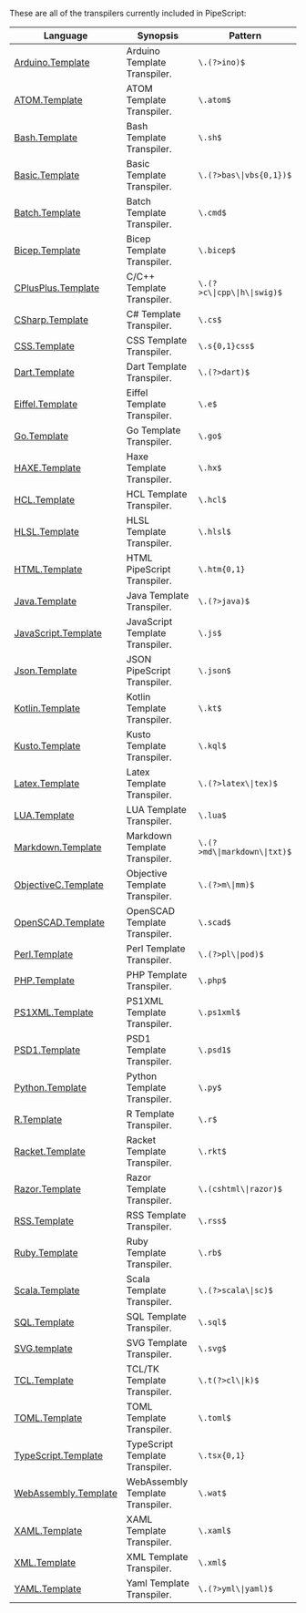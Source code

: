 These are all of the transpilers currently included in PipeScript:



|Language                                                                  |Synopsis                        |Pattern                         |
|--------------------------------------------------------------------------|--------------------------------|--------------------------------|
|[Arduino.Template](Transpilers/Templates/Arduino.Template.psx.ps1)        |Arduino Template Transpiler.    |```\.(?>ino)$```                |
|[ATOM.Template](Transpilers/Templates/ATOM.Template.psx.ps1)              |ATOM Template Transpiler.       |```\.atom$```                   |
|[Bash.Template](Transpilers/Templates/Bash.Template.psx.ps1)              |Bash Template Transpiler.       |```\.sh$```                     |
|[Basic.Template](Transpilers/Templates/Basic.Template.psx.ps1)            |Basic Template Transpiler.      |```\.(?>bas\\|vbs{0,1})$```     |
|[Batch.Template](Transpilers/Templates/Batch.Template.psx.ps1)            |Batch Template Transpiler.      |```\.cmd$```                    |
|[Bicep.Template](Transpilers/Templates/Bicep.Template.psx.ps1)            |Bicep Template Transpiler.      |```\.bicep$```                  |
|[CPlusPlus.Template](Transpilers/Templates/CPlusPlus.Template.psx.ps1)    |C/C++ Template Transpiler.      |```\.(?>c\\|cpp\\|h\\|swig)$``` |
|[CSharp.Template](Transpilers/Templates/CSharp.Template.psx.ps1)          |C# Template Transpiler.         |```\.cs$```                     |
|[CSS.Template](Transpilers/Templates/CSS.Template.psx.ps1)                |CSS Template Transpiler.        |```\.s{0,1}css$```              |
|[Dart.Template](Transpilers/Templates/Dart.Template.psx.ps1)              |Dart Template Transpiler.       |```\.(?>dart)$```               |
|[Eiffel.Template](Transpilers/Templates/Eiffel.Template.psx.ps1)          |Eiffel Template Transpiler.     |```\.e$```                      |
|[Go.Template](Transpilers/Templates/Go.Template.psx.ps1)                  |Go Template Transpiler.         |```\.go$```                     |
|[HAXE.Template](Transpilers/Templates/HAXE.Template.psx.ps1)              |Haxe Template Transpiler.       |```\.hx$```                     |
|[HCL.Template](Transpilers/Templates/HCL.Template.psx.ps1)                |HCL Template Transpiler.        |```\.hcl$```                    |
|[HLSL.Template](Transpilers/Templates/HLSL.Template.psx.ps1)              |HLSL Template Transpiler.       |```\.hlsl$```                   |
|[HTML.Template](Transpilers/Templates/HTML.Template.psx.ps1)              |HTML PipeScript Transpiler.     |```\.htm{0,1}```                |
|[Java.Template](Transpilers/Templates/Java.Template.psx.ps1)              |Java Template Transpiler.       |```\.(?>java)$```               |
|[JavaScript.Template](Transpilers/Templates/JavaScript.Template.psx.ps1)  |JavaScript Template Transpiler. |```\.js$```                     |
|[Json.Template](Transpilers/Templates/Json.Template.psx.ps1)              |JSON PipeScript Transpiler.     |```\.json$```                   |
|[Kotlin.Template](Transpilers/Templates/Kotlin.Template.psx.ps1)          |Kotlin Template Transpiler.     |```\.kt$```                     |
|[Kusto.Template](Transpilers/Templates/Kusto.Template.psx.ps1)            |Kusto Template Transpiler.      |```\.kql$```                    |
|[Latex.Template](Transpilers/Templates/Latex.Template.psx.ps1)            |Latex Template Transpiler.      |```\.(?>latex\\|tex)$```        |
|[LUA.Template](Transpilers/Templates/LUA.Template.psx.ps1)                |LUA Template Transpiler.        |```\.lua$```                    |
|[Markdown.Template](Transpilers/Templates/Markdown.Template.psx.ps1)      |Markdown Template Transpiler.   |```\.(?>md\\|markdown\\|txt)$```|
|[ObjectiveC.Template](Transpilers/Templates/ObjectiveC.Template.psx.ps1)  |Objective Template Transpiler.  |```\.(?>m\\|mm)$```             |
|[OpenSCAD.Template](Transpilers/Templates/OpenSCAD.Template.psx.ps1)      |OpenSCAD Template Transpiler.   |```\.scad$```                   |
|[Perl.Template](Transpilers/Templates/Perl.Template.psx.ps1)              |Perl Template Transpiler.       |```\.(?>pl\\|pod)$```           |
|[PHP.Template](Transpilers/Templates/PHP.Template.psx.ps1)                |PHP Template Transpiler.        |```\.php$```                    |
|[PS1XML.Template](Transpilers/Templates/PS1XML.Template.psx.ps1)          |PS1XML Template Transpiler.     |```\.ps1xml$```                 |
|[PSD1.Template](Transpilers/Templates/PSD1.Template.psx.ps1)              |PSD1 Template Transpiler.       |```\.psd1$```                   |
|[Python.Template](Transpilers/Templates/Python.Template.psx.ps1)          |Python Template Transpiler.     |```\.py$```                     |
|[R.Template](Transpilers/Templates/R.Template.psx.ps1)                    |R Template Transpiler.          |```\.r$```                      |
|[Racket.Template](Transpilers/Templates/Racket.Template.psx.ps1)          |Racket Template Transpiler.     |```\.rkt$```                    |
|[Razor.Template](Transpilers/Templates/Razor.Template.psx.ps1)            |Razor Template Transpiler.      |```\.(cshtml\\|razor)$```       |
|[RSS.Template](Transpilers/Templates/RSS.Template.psx.ps1)                |RSS Template Transpiler.        |```\.rss$```                    |
|[Ruby.Template](Transpilers/Templates/Ruby.Template.psx.ps1)              |Ruby Template Transpiler.       |```\.rb$```                     |
|[Scala.Template](Transpilers/Templates/Scala.Template.psx.ps1)            |Scala Template Transpiler.      |```\.(?>scala\\|sc)$```         |
|[SQL.Template](Transpilers/Templates/SQL.Template.psx.ps1)                |SQL Template Transpiler.        |```\.sql$```                    |
|[SVG.template](Transpilers/Templates/SVG.template.psx.ps1)                |SVG Template Transpiler.        |```\.svg$```                    |
|[TCL.Template](Transpilers/Templates/TCL.Template.psx.ps1)                |TCL/TK Template Transpiler.     |```\.t(?>cl\\|k)$```            |
|[TOML.Template](Transpilers/Templates/TOML.Template.psx.ps1)              |TOML Template Transpiler.       |```\.toml$```                   |
|[TypeScript.Template](Transpilers/Templates/TypeScript.Template.psx.ps1)  |TypeScript Template Transpiler. |```\.tsx{0,1}```                |
|[WebAssembly.Template](Transpilers/Templates/WebAssembly.Template.psx.ps1)|WebAssembly Template Transpiler.|```\.wat$```                    |
|[XAML.Template](Transpilers/Templates/XAML.Template.psx.ps1)              |XAML Template Transpiler.       |```\.xaml$```                   |
|[XML.Template](Transpilers/Templates/XML.Template.psx.ps1)                |XML Template Transpiler.        |```\.xml$```                    |
|[YAML.Template](Transpilers/Templates/YAML.Template.psx.ps1)              |Yaml Template Transpiler.       |```\.(?>yml\\|yaml)$```         |
